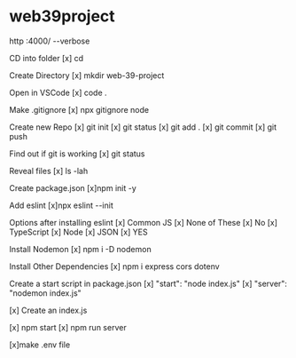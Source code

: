 # web39project

http :4000/ --verbose

CD into folder
[x] cd 

Create Directory
[x] mkdir web-39-project

Open in VSCode
[x] code .

Make .gitignore 
[x] npx gitignore node

Create new Repo
[x] git init 
[x] git status 
[x] git add .
[x] git commit 
[x] git push 

Find out if git is working
[x] git status 

Reveal files 
[x] ls -lah

Create package.json
[x]npm init -y

Add eslint
[x]npx eslint --init

Options after installing eslint
[x] Common JS
[x] None of These
[x] No 
[x] TypeScript
[x] Node
[x] JSON
[x] YES

Install Nodemon
[x] npm i -D nodemon

Install Other Dependencies 
[x] npm i express cors dotenv 

Create a start script in package.json
[x] "start": "node index.js"
[x] "server": "nodemon index.js"

[x] Create an index.js

[x] npm start
[x] npm run server

[x]make .env file
